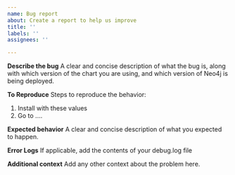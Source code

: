 ```yaml
---
name: Bug report
about: Create a report to help us improve
title: ''
labels: ''
assignees: ''

---
```


**Describe the bug**
A clear and concise description of what the bug is, along with which version of the chart you are using, and which version of Neo4j is being deployed.

**To Reproduce**
Steps to reproduce the behavior:
1. Install with these values
2. Go to ....

**Expected behavior**
A clear and concise description of what you expected to happen.

**Error Logs**
If applicable, add the contents of your debug.log file

**Additional context**
Add any other context about the problem here.
